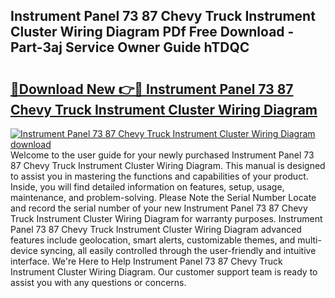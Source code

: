 ## Instrument Panel 73 87 Chevy Truck Instrument Cluster Wiring Diagram PDf Free Download - Part-3aj Service Owner Guide hTDQC

# <h2><a href="http://dfmall.blite.top/?on=Instrument+Panel+73+87+Chevy+Truck+Instrument+Cluster+Wiring+Diagram">🔗Download New 👉🔴 Instrument Panel 73 87 Chevy Truck Instrument Cluster Wiring Diagram</a></h2>

[![Instrument Panel 73 87 Chevy Truck Instrument Cluster Wiring Diagram download](https://i.imgur.com/lujVjoI.png)](http://dfmall.blite.top/?on=Instrument+Panel+73+87+Chevy+Truck+Instrument+Cluster+Wiring+Diagram)
Welcome to the user guide for your newly purchased Instrument Panel 73 87 Chevy Truck Instrument Cluster Wiring Diagram. This manual is designed to assist you in mastering the functions and capabilities of your product. Inside, you will find detailed information on features, setup, usage, maintenance, and problem-solving. Please Note the Serial Number Locate and record the serial number of your new Instrument Panel 73 87 Chevy Truck Instrument Cluster Wiring Diagram for warranty purposes. Instrument Panel 73 87 Chevy Truck Instrument Cluster Wiring Diagram advanced features include geolocation, smart alerts, customizable themes, and multi-device syncing, all easily controlled through the user-friendly and intuitive interface. We're Here to Help Instrument Panel 73 87 Chevy Truck Instrument Cluster Wiring Diagram. Our customer support team is ready to assist you with any questions or concerns.
